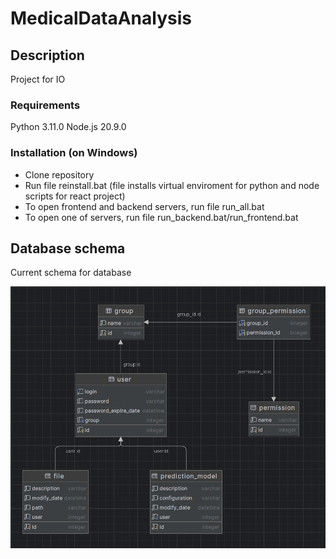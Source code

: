 # MedicalDataAnalysis

## Description
Project for IO

### Requirements
Python 3.11.0
Node.js 20.9.0

### Installation (on Windows)
- Clone repository
- Run file reinstall.bat (file installs virtual enviroment for python and node scripts for react project) 
- To open frontend and backend servers, run file run_all.bat
- To open one of servers, run file run_backend.bat/run_frontend.bat

## Database schema
Current schema for database

![Database schema](database_schema.png)